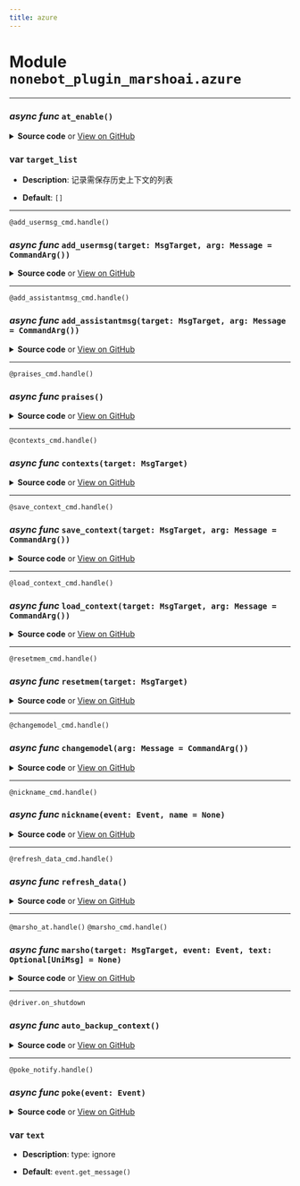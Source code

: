 ```yaml
---
title: azure
---
```

# **Module** `nonebot_plugin_marshoai.azure`

---
### ***async func*** `at_enable()`


<details>
<summary> <b>Source code</b> or <a href='https://github.com/LiteyukiStudio/nonebot-plugin-marshoai/tree/main/nonebot_plugin_marshoai/azure.py#L32' target='_blank'>View on GitHub</a></summary>

```python
async def at_enable():
    return config.marshoai_at
```
</details>

### var `target_list`

- **Description**: 记录需保存历史上下文的列表

- **Default**: `[]`

---
`@add_usermsg_cmd.handle()`
### ***async func*** `add_usermsg(target: MsgTarget, arg: Message = CommandArg())`


<details>
<summary> <b>Source code</b> or <a href='https://github.com/LiteyukiStudio/nonebot-plugin-marshoai/tree/main/nonebot_plugin_marshoai/azure.py#L113' target='_blank'>View on GitHub</a></summary>

```python
@add_usermsg_cmd.handle()
async def add_usermsg(target: MsgTarget, arg: Message=CommandArg()):
    if (msg := arg.extract_plain_text()):
        context.append(UserMessage(content=msg).as_dict(), target.id, target.private)
        await add_usermsg_cmd.finish('已添加用户消息')
```
</details>

---
`@add_assistantmsg_cmd.handle()`
### ***async func*** `add_assistantmsg(target: MsgTarget, arg: Message = CommandArg())`


<details>
<summary> <b>Source code</b> or <a href='https://github.com/LiteyukiStudio/nonebot-plugin-marshoai/tree/main/nonebot_plugin_marshoai/azure.py#L120' target='_blank'>View on GitHub</a></summary>

```python
@add_assistantmsg_cmd.handle()
async def add_assistantmsg(target: MsgTarget, arg: Message=CommandArg()):
    if (msg := arg.extract_plain_text()):
        context.append(AssistantMessage(content=msg).as_dict(), target.id, target.private)
        await add_assistantmsg_cmd.finish('已添加助手消息')
```
</details>

---
`@praises_cmd.handle()`
### ***async func*** `praises()`


<details>
<summary> <b>Source code</b> or <a href='https://github.com/LiteyukiStudio/nonebot-plugin-marshoai/tree/main/nonebot_plugin_marshoai/azure.py#L129' target='_blank'>View on GitHub</a></summary>

```python
@praises_cmd.handle()
async def praises():
    await praises_cmd.finish(build_praises())
```
</details>

---
`@contexts_cmd.handle()`
### ***async func*** `contexts(target: MsgTarget)`


<details>
<summary> <b>Source code</b> or <a href='https://github.com/LiteyukiStudio/nonebot-plugin-marshoai/tree/main/nonebot_plugin_marshoai/azure.py#L135' target='_blank'>View on GitHub</a></summary>

```python
@contexts_cmd.handle()
async def contexts(target: MsgTarget):
    backup_context = await get_backup_context(target.id, target.private)
    if backup_context:
        context.set_context(backup_context, target.id, target.private)
    await contexts_cmd.finish(str(context.build(target.id, target.private)))
```
</details>

---
`@save_context_cmd.handle()`
### ***async func*** `save_context(target: MsgTarget, arg: Message = CommandArg())`


<details>
<summary> <b>Source code</b> or <a href='https://github.com/LiteyukiStudio/nonebot-plugin-marshoai/tree/main/nonebot_plugin_marshoai/azure.py#L143' target='_blank'>View on GitHub</a></summary>

```python
@save_context_cmd.handle()
async def save_context(target: MsgTarget, arg: Message=CommandArg()):
    contexts_data = context.build(target.id, target.private)
    if not context:
        await save_context_cmd.finish('暂无上下文可以保存')
    if (msg := arg.extract_plain_text()):
        await save_context_to_json(msg, contexts_data, 'contexts')
        await save_context_cmd.finish('已保存上下文')
```
</details>

---
`@load_context_cmd.handle()`
### ***async func*** `load_context(target: MsgTarget, arg: Message = CommandArg())`


<details>
<summary> <b>Source code</b> or <a href='https://github.com/LiteyukiStudio/nonebot-plugin-marshoai/tree/main/nonebot_plugin_marshoai/azure.py#L153' target='_blank'>View on GitHub</a></summary>

```python
@load_context_cmd.handle()
async def load_context(target: MsgTarget, arg: Message=CommandArg()):
    if (msg := arg.extract_plain_text()):
        await get_backup_context(target.id, target.private)
        context.set_context(await load_context_from_json(msg, 'contexts'), target.id, target.private)
        await load_context_cmd.finish('已加载并覆盖上下文')
```
</details>

---
`@resetmem_cmd.handle()`
### ***async func*** `resetmem(target: MsgTarget)`


<details>
<summary> <b>Source code</b> or <a href='https://github.com/LiteyukiStudio/nonebot-plugin-marshoai/tree/main/nonebot_plugin_marshoai/azure.py#L165' target='_blank'>View on GitHub</a></summary>

```python
@resetmem_cmd.handle()
async def resetmem(target: MsgTarget):
    if [target.id, target.private] not in target_list:
        target_list.append([target.id, target.private])
    context.reset(target.id, target.private)
    await resetmem_cmd.finish('上下文已重置')
```
</details>

---
`@changemodel_cmd.handle()`
### ***async func*** `changemodel(arg: Message = CommandArg())`


<details>
<summary> <b>Source code</b> or <a href='https://github.com/LiteyukiStudio/nonebot-plugin-marshoai/tree/main/nonebot_plugin_marshoai/azure.py#L173' target='_blank'>View on GitHub</a></summary>

```python
@changemodel_cmd.handle()
async def changemodel(arg: Message=CommandArg()):
    global model_name
    if (model := arg.extract_plain_text()):
        model_name = model
        await changemodel_cmd.finish('已切换')
```
</details>

---
`@nickname_cmd.handle()`
### ***async func*** `nickname(event: Event, name = None)`


<details>
<summary> <b>Source code</b> or <a href='https://github.com/LiteyukiStudio/nonebot-plugin-marshoai/tree/main/nonebot_plugin_marshoai/azure.py#L181' target='_blank'>View on GitHub</a></summary>

```python
@nickname_cmd.handle()
async def nickname(event: Event, name=None):
    nicknames = await get_nicknames()
    user_id = event.get_user_id()
    if not name:
        if user_id not in nicknames:
            await nickname_cmd.finish('你未设置昵称')
        await nickname_cmd.finish('你的昵称为：' + str(nicknames[user_id]))
    if name == 'reset':
        await set_nickname(user_id, '')
        await nickname_cmd.finish('已重置昵称')
    else:
        await set_nickname(user_id, name)
        await nickname_cmd.finish('已设置昵称为：' + name)
```
</details>

---
`@refresh_data_cmd.handle()`
### ***async func*** `refresh_data()`


<details>
<summary> <b>Source code</b> or <a href='https://github.com/LiteyukiStudio/nonebot-plugin-marshoai/tree/main/nonebot_plugin_marshoai/azure.py#L197' target='_blank'>View on GitHub</a></summary>

```python
@refresh_data_cmd.handle()
async def refresh_data():
    await refresh_nickname_json()
    await refresh_praises_json()
    await refresh_data_cmd.finish('已刷新数据')
```
</details>

---
`@marsho_at.handle()`
`@marsho_cmd.handle()`
### ***async func*** `marsho(target: MsgTarget, event: Event, text: Optional[UniMsg] = None)`


<details>
<summary> <b>Source code</b> or <a href='https://github.com/LiteyukiStudio/nonebot-plugin-marshoai/tree/main/nonebot_plugin_marshoai/azure.py#L205' target='_blank'>View on GitHub</a></summary>

```python
@marsho_at.handle()
@marsho_cmd.handle()
async def marsho(target: MsgTarget, event: Event, text: Optional[UniMsg]=None):
    global target_list
    if event.get_message().extract_plain_text() and (not text and event.get_message().extract_plain_text() != config.marshoai_default_name):
        text = event.get_message()
    if not text:
        await UniMessage(metadata.usage + '\n当前使用的模型：' + model_name).send()
        await marsho_cmd.finish(INTRODUCTION)
    try:
        user_id = event.get_user_id()
        nicknames = await get_nicknames()
        user_nickname = nicknames.get(user_id, '')
        if user_nickname != '':
            nickname_prompt = f'\n*此消息的说话者:{user_nickname}*'
        else:
            nickname_prompt = ''
            if config.marshoai_enable_nickname_tip:
                await UniMessage("*你未设置自己的昵称。推荐使用'nickname [昵称]'命令设置昵称来获得个性化(可能）回答。").send()
        is_support_image_model = model_name.lower() in SUPPORT_IMAGE_MODELS + config.marshoai_additional_image_models
        is_reasoning_model = model_name.lower() in REASONING_MODELS
        usermsg = [] if is_support_image_model else ''
        for i in text:
            if i.type == 'text':
                if is_support_image_model:
                    usermsg += [TextContentItem(text=i.data['text'] + nickname_prompt)]
                else:
                    usermsg += str(i.data['text'] + nickname_prompt)
            elif i.type == 'image':
                if is_support_image_model:
                    usermsg.append(ImageContentItem(image_url=ImageUrl(url=str(await get_image_b64(i.data['url'])))))
                elif config.marshoai_enable_support_image_tip:
                    await UniMessage('*此模型不支持图片处理。').send()
        backup_context = await get_backup_context(target.id, target.private)
        if backup_context:
            context.set_context(backup_context, target.id, target.private)
            logger.info(f'已恢复会话 {target.id} 的上下文备份~')
        context_msg = context.build(target.id, target.private)
        if not is_reasoning_model:
            context_msg = [get_prompt()] + context_msg
        response = await make_chat(client=client, model_name=model_name, msg=context_msg + [UserMessage(content=usermsg)], tools=tools.get_tools_list())
        choice = response.choices[0]
        if choice['finish_reason'] == CompletionsFinishReason.STOPPED:
            context.append(UserMessage(content=usermsg).as_dict(), target.id, target.private)
            context.append(choice.message.as_dict(), target.id, target.private)
            if [target.id, target.private] not in target_list:
                target_list.append([target.id, target.private])
            if config.marshoai_enable_richtext_parse:
                await (await parse_richtext(str(choice.message.content))).send(reply_to=True)
            else:
                await UniMessage(str(choice.message.content)).send(reply_to=True)
        elif choice['finish_reason'] == CompletionsFinishReason.CONTENT_FILTERED:
            await UniMessage('*已被内容过滤器过滤。请调整聊天内容后重试。').send(reply_to=True)
            return
        elif choice['finish_reason'] == CompletionsFinishReason.TOOL_CALLS:
            tool_msg = []
            while choice.message.tool_calls != None:
                tool_msg.append(AssistantMessage(tool_calls=response.choices[0].message.tool_calls))
                for tool_call in choice.message.tool_calls:
                    if isinstance(tool_call, ChatCompletionsToolCall):
                        function_args = json.loads(tool_call.function.arguments.replace("'", '"'))
                        logger.info(f'调用函数 {tool_call.function.name} ,参数为 {function_args}')
                        await UniMessage(f'调用函数 {tool_call.function.name} ,参数为 {function_args}').send()
                        func_return = await tools.call(tool_call.function.name, function_args)
                        tool_msg.append(ToolMessage(tool_call_id=tool_call.id, content=func_return))
                response = await make_chat(client=client, model_name=model_name, msg=context_msg + [UserMessage(content=usermsg)] + tool_msg, tools=tools.get_tools_list())
                choice = response.choices[0]
            if choice['finish_reason'] == CompletionsFinishReason.STOPPED:
                context.append(UserMessage(content=usermsg).as_dict(), target.id, target.private)
                context.append(choice.message.as_dict(), target.id, target.private)
                if config.marshoai_enable_richtext_parse:
                    await (await parse_richtext(str(choice.message.content))).send(reply_to=True)
                else:
                    await UniMessage(str(choice.message.content)).send(reply_to=True)
            else:
                await marsho_cmd.finish(f'意外的完成原因:{choice['finish_reason']}')
        else:
            await marsho_cmd.finish(f'意外的完成原因:{choice['finish_reason']}')
    except Exception as e:
        await UniMessage(str(e) + suggest_solution(str(e))).send()
        traceback.print_exc()
        return
```
</details>

---
`@driver.on_shutdown`
### ***async func*** `auto_backup_context()`


<details>
<summary> <b>Source code</b> or <a href='https://github.com/LiteyukiStudio/nonebot-plugin-marshoai/tree/main/nonebot_plugin_marshoai/azure.py#L392' target='_blank'>View on GitHub</a></summary>

```python
@driver.on_shutdown
async def auto_backup_context():
    for target_info in target_list:
        target_id, target_private = target_info
        contexts_data = context.build(target_id, target_private)
        if target_private:
            target_uid = 'private_' + target_id
        else:
            target_uid = 'group_' + target_id
        await save_context_to_json(f'back_up_context_{target_uid}', contexts_data, 'contexts/backup')
        logger.info(f'已保存会话 {target_id} 的上下文备份，将在下次对话时恢复~')
```
</details>

---
`@poke_notify.handle()`
### ***async func*** `poke(event: Event)`


<details>
<summary> <b>Source code</b> or <a href='https://github.com/LiteyukiStudio/nonebot-plugin-marshoai/tree/main/nonebot_plugin_marshoai/azure.py#L363' target='_blank'>View on GitHub</a></summary>

```python
@poke_notify.handle()
async def poke(event: Event):
    user_id = event.get_user_id()
    nicknames = await get_nicknames()
    user_nickname = nicknames.get(user_id, '')
    try:
        if config.marshoai_poke_suffix != '':
            response = await make_chat(client=client, model_name=model_name, msg=[get_prompt(), UserMessage(content=f'*{user_nickname}{config.marshoai_poke_suffix}')])
            choice = response.choices[0]
            if choice['finish_reason'] == CompletionsFinishReason.STOPPED:
                await UniMessage(' ' + str(choice.message.content)).send(at_sender=True)
    except Exception as e:
        await UniMessage(str(e) + suggest_solution(str(e))).send()
        traceback.print_exc()
        return
```
</details>

### var `text`

- **Description**: type: ignore

- **Default**: `event.get_message()`

